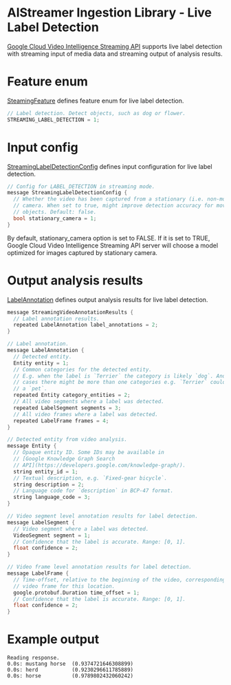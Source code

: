 AIStreamer Ingestion Library - Live Label Detection
===================================

[Google Cloud Video Intelligence Streaming API](https://cloud.google.com/video-intelligence/alpha/docs/streaming) supports
live label detection with streaming input of media data and streaming output of analysis results.

# Feature enum

[SteamingFeature](../proto/video_intelligence_streaming.proto) defines feature enum for live label detection.

```c++
// Label detection. Detect objects, such as dog or flower.
STREAMING_LABEL_DETECTION = 1;
```

# Input config

[StreamingLabelDetectionConfig](../proto/video_intelligence_streaming.proto) defines input configuration for live label detection.

```c++
// Config for LABEL_DETECTION in streaming mode.
message StreamingLabelDetectionConfig {
  // Whether the video has been captured from a stationary (i.e. non-moving)
  // camera. When set to true, might improve detection accuracy for moving
  // objects. Default: false.
  bool stationary_camera = 1;
}
```

By default, stationary_camera option is set to FALSE. If it is set to TRUE, Google Cloud Video Intelligence Streaming API server
will choose a model optimized for images captured by stationary camera.

# Output analysis results

[LabelAnnotation](../proto/video_intelligence_streaming.proto) defines output analysis results for live label detection.

```c++
message StreamingVideoAnnotationResults {
  // Label annotation results.
  repeated LabelAnnotation label_annotations = 2;
}

// Label annotation.
message LabelAnnotation {
  // Detected entity.
  Entity entity = 1;
  // Common categories for the detected entity.
  // E.g. when the label is `Terrier` the category is likely `dog`. And in some
  // cases there might be more than one categories e.g. `Terrier` could also be
  // a `pet`.
  repeated Entity category_entities = 2;
  // All video segments where a label was detected.
  repeated LabelSegment segments = 3;
  // All video frames where a label was detected.
  repeated LabelFrame frames = 4;
}

// Detected entity from video analysis.
message Entity {
  // Opaque entity ID. Some IDs may be available in
  // [Google Knowledge Graph Search
  // API](https://developers.google.com/knowledge-graph/).
  string entity_id = 1;
  // Textual description, e.g. `Fixed-gear bicycle`.
  string description = 2;
  // Language code for `description` in BCP-47 format.
  string language_code = 3;
}

// Video segment level annotation results for label detection.
message LabelSegment {
  // Video segment where a label was detected.
  VideoSegment segment = 1;
  // Confidence that the label is accurate. Range: [0, 1].
  float confidence = 2;
}

// Video frame level annotation results for label detection.
message LabelFrame {
  // Time-offset, relative to the beginning of the video, corresponding to the
  // video frame for this location.
  google.protobuf.Duration time_offset = 1;
  // Confidence that the label is accurate. Range: [0, 1].
  float confidence = 2;
}
```

# Example output

```
Reading response.
0.0s: mustang horse  (0.9374721646308899)
0.0s: herd           (0.9230296611785889)
0.0s: horse          (0.9789802432060242)
```
